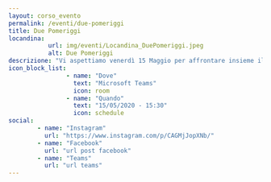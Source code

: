 ```yaml
---
layout: corso_evento
permalink: /eventi/due-pomeriggi
title: Due Pomeriggi
locandina: 
           url: img/eventi/Locandina_DuePomeriggi.jpeg
           alt: Due Pomeriggi
descrizione: "Vi aspettiamo venerdì 15 Maggio per affrontare insieme il tema della missione “Solar orbiter”, che vede interessato in prima persona il dipartimento di Fisica e Chimica Emilio Segrè e l’osservatorio di Palermo, e il tema delle osservazioni di pianeti transitanti tenuto dalla Dott.ssa Micela 						direttamente dall’INAF. Vi aspettiamo inoltre lunedì 18 Maggio per affrontare alcune tematiche quali la Microscopia atomica, la 3D Fluorescence Microscopy e le fibre ottiche."
icon_block_list:
                - name: "Dove"
                  text: "Microsoft Teams"
                  icon: room
                - name: "Quando"
                  text: "15/05/2020 - 15:30"
                  icon: schedule
social:
        - name: "Instagram"
          url: "https://www.instagram.com/p/CAGMjJopXNb/"
        - name: "Facebook"
          url: "url post facebook"
        - name: "Teams"
          url: "url teams"
---
```

